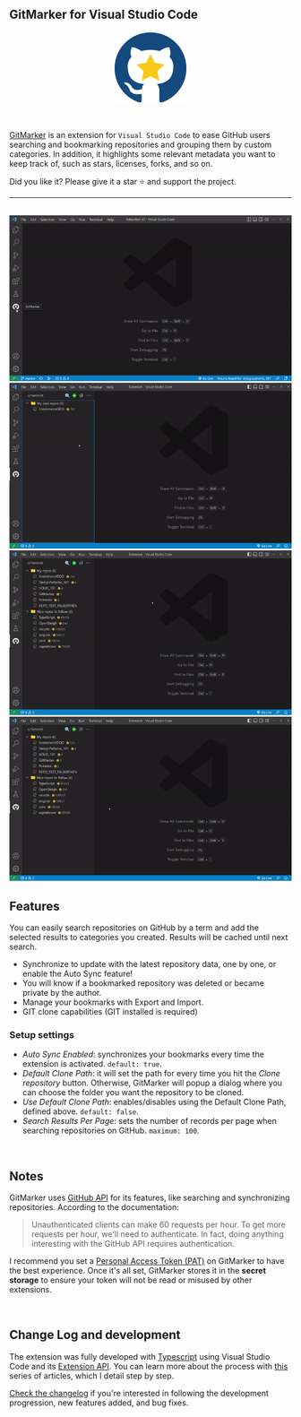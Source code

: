 ## GitMarker for Visual Studio Code

<p align="center">
	<a href="https://marketplace.visualstudio.com/items?itemName=Falberthen.gitmarker" target="_blank">
		<img src="https://raw.githubusercontent.com/falberthen/gitmarker/master/resources/gitmarker.png" alt="GitMarker Logo" />
	</a>
</p>

<br/>

<a href="https://marketplace.visualstudio.com/items?itemName=Falberthen.gitmarker" target="_blank">GitMarker</a> is an extension for `Visual Studio Code` to ease GitHub users searching and bookmarking repositories and grouping them by custom categories. In addition, it highlights some relevant metadata you want to keep track of, such as stars, licenses, forks, and so on.

Did you like it? Please give it a star ⭐ and support the project.

---

<br/>
<img src="/images/gitmarker-1.gif">
<br/>
<img src="/images/gitmarker-2.gif">
<br/>
<img src="/images/gitmarker-3.gif">
<br/>
<img src="/images/gitmarker-4.gif">
<br/>

## Features
You can easily search repositories on GitHub by a term and add the selected results to categories you created. Results will be cached until next search.
- Synchronize to update with the latest repository data, one by one, or enable the Auto Sync feature!
- You will know if a bookmarked repository was deleted or became private by the author.
- Manage your bookmarks with Export and Import.
- GIT clone capabilities (GIT installed is required)


### Setup settings

- *Auto Sync Enabled*: synchronizes your bookmarks every time the extension is activated. `default: true`.
- *Default Clone Path*: it will set the path for every time you hit the *Clone repository* button. Otherwise, GitMarker will popup a dialog where you can choose the folder you want the repository to be cloned.
- *Use Default Clone Path*: enables/disables using the Default Clone Path, defined above. `default: false`.
- *Search Results Per Page*: sets the number of records per page when searching repositories on GitHub. `maximum: 100`.

<br/>

## Notes
GitMarker uses [GitHub API](https://docs.github.com/en/rest/guides/getting-started-with-the-rest-api) for its features, like searching and synchronizing repositories. According to the documentation:

> Unauthenticated clients can make 60 requests per hour. To get more requests per hour, we'll need to authenticate. In fact, doing anything interesting with the GitHub API requires authentication.

I recommend you set a [Personal Access Token (PAT)](https://docs.github.com/en/github/authenticating-to-github/keeping-your-account-and-data-secure/creating-a-personal-access-token) on GitMarker to have the best experience. Once it's all set, GitMarker stores it in the <b>secret storage</b> to ensure your token will not be read or misused by other extensions.

<br/>

## Change Log and development
The extension was fully developed with <a href="https://www.typescriptlang.org/" target="_blank">Typescript</a> using Visual Studio Code and its <a href="https://code.visualstudio.com/api" target="_blank">Extension API</a>. You can learn more about the process with <a href="https://falberthen.github.io/posts/gitmarker-pt1/" target="_blank">this</a> series of articles, which I detail step by step.

[Check the changelog](CHANGELOG.md) if you're interested in following the development progression, new features added, and bug fixes.